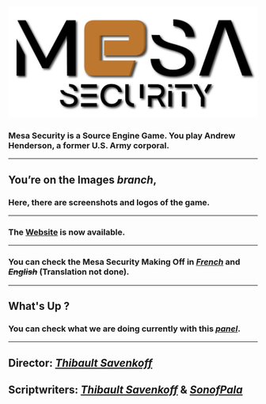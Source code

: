 ![Logo](https://github.com/Technologie-System/Mesa-Security/blob/Images/Mesa%20Security.png?raw=true "Pretty")

### **Mesa Security** is a **Source Engine Game**. You play **Andrew Henderson**, a former **U.S. Army corporal**.

***

## You’re on the **Images** *branch*,
### Here, there are **screenshots** and **logos** of the **game**.

***

### The [Website] is now available.

***

### You can check the Mesa Security Making Off in *[French]* and *~~English~~* (Translation not done).

***

## What's Up ?

### You can check what we are doing currently with this *[panel]*.

<!-- *** -->

<!-- You can help us by [translating](https://crwd.in/mesa-security) the mod. -->

<!-- Help us write Mesa Security: [EN] or [FR] -->

***

## **Director**: *[Thibault Savenkoff]*

## **Scriptwriters**: *[Thibault Savenkoff]* & *[SonofPala]*

[French]: https://github.com/Technologie-System/Mesa-Security/tree/Languages/Fran%C3%A7ais
[EN]: https://forms.gle/5Fru3n9HPX1QC8PHA
[FR]: https://forms.gle/1k32ATVoT3njMkwA7
[panel]: https://github.com/orgs/Technologie-System/projects/2
[Thibault Savenkoff]: https://github.com/Thibault-Savenkoff
[SonofPala]: https://github.com/SonofPala
[Website]: https://technologie-system.github.io/Mesa-Security/

